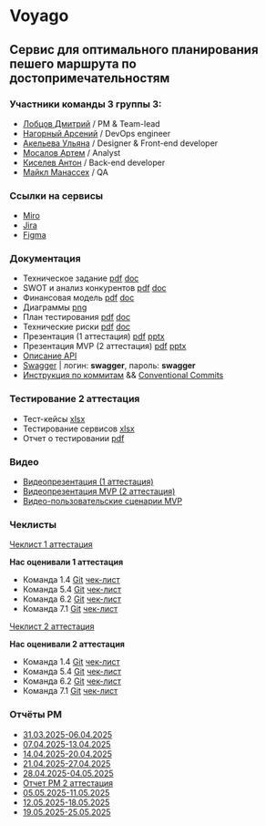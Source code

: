 # **Voyago**  

## Сервис для оптимального планирования пешего маршрута по достопримечательностям

### Участники команды 3 группы 3:     
- [Лобцов Дмитрий](https://github.com/shelf08) / PM & Team-lead  
- [Нагорный Арсений](https://github.com/qudest) / DevOps engineer  
- [Акельева Ульяна](https://github.com/ulianacode) / Designer & Front-end developer 
- [Мосалов Артем](https://github.com/artomas) / Analyst  
- [Киселев Антон](https://github.com/Smertex) / Back-end developer  
- [Майкл Манассех](https://github.com/Drillefx) / QA  
  
### **Ссылки на сервисы**  
- [Miro](https://miro.com/app/board/uXjVIe9QVfg=/?share_link_id=9825766657)  
- [Jira](https://id.atlassian.com/invite/p/jira-software?id=qe3coq-XR56xxgWpeUenvg)
- [Figma](https://www.figma.com/design/EqIQmygpggXKefPpovrrsU/Project-Tourist-Guide?node-id=0-1&t=ZUOqSJMtTMUjJAl5-1)   

### **Документация**  
- Техническое задание [pdf](Documentation/Tech_zadanie_Voyago.pdf) [doc](Documentation/Tech_zadanie_Voyago.docx)  
- SWOT и анализ конкурентов [pdf](Documentation/SWOT-and-competitors.pdf) [doc](Documentation/SWOT-and-competitors.docx)  
- Финансовая модель [pdf](Documentation/Financial-model.pdf) [doc](Documentation/Financial-model.docx)
- Диаграммы [png](Documentation/uml)
- План тестирования [pdf](Documentation/Testing-plan.pdf) [doc](Documentation/Testing-plan.docx)
- Технические риски [pdf](Documentation/Tech-risks.pdf) [doc](Documentation/Tech-risks.docx)
- Презентация (1 аттестация) [pdf](Documentation/Voyago-Presentation-1att.pdf) [pptx](Documentation/Voyago-Presentation-1att.pptx)
- Презентация MVP (2 аттестация) [pdf](Documentation/Voyago-Presentation-2-att.pdf) [pptx](Documentation/Voyago-Presentation-2-att.pptx)
- [Описание API](Documentation/api-docs.yaml)
- [Swagger](http://109.196.99.78:8090/swagger-ui/index.html#/) | логин: **swagger**, пароль: **swagger**
- [Инструкция по коммитам](https://docs.google.com/document/d/1Kp6qQRU94GrMkw1_fwGnygFp7ZVXXnQ5z1EHpDaxDIs/edit?usp=sharing) && [Conventional Commits](https://www.conventionalcommits.org/ru/v1.0.0/)

### **Тестирование 2 аттестация**
- Тест-кейсы [xlsx](Documentation/Test-cases-ALL.xlsx)  
- Тестирование сервисов [xlsx](Documentation/API-Tests-ALL.xlsx)
- Отчет о тестировании [pdf](Documentation/Otchet-testiorovaniya.pdf)

### **Видео**  
- [Видеопрезентация (1 аттестация)](https://drive.google.com/drive/folders/1Ua8Rvy9Brealq3eASSgS_xT6fWVbKFON?usp=drive_link)
- [Видеопрезентация MVP (2 аттестация)](https://drive.google.com/drive/folders/1kUBaYDyEcxG2Cuj-VtBzpF-IAE3xskn2)
- [Видео-пользовательские сценарии MVP](https://drive.google.com/drive/folders/1-1YCB8BvLK7RrUzOSK7EgyFqlsQPBgMK)

### **Чеклисты**  
[Чеклист 1 аттестация](Documentation/Check-list.pdf)   

**Нас оценивали 1 аттестация**   
- Команда 1.4 [Git](https://github.com/Dodger0072/Programming-technologies-project) [чек-лист](https://github.com/Dodger0072/Programming-technologies-project/blob/main/docs/Чек-листы/Чек-лист.pdf)  
- Команда 5.4 [Git](https://github.com/TP-Jobsy) [чек-лист](https://github.com/TP-Jobsy/jobsy-docs/blob/main/Чеклист%201%20этап.pdf)  
- Команда 6.2 [Git](https://github.com/AlexanderLaptev/Taskbench) [чек-лист](https://github.com/AlexanderLaptev/Taskbench/blob/main/docs/Чеклист%201%20этап.pdf)  
- Команда 7.1 [Git](https://github.com/TP-RENTPLACE	) [чек-лист](https://github.com/TP-RENTPLACE/RENTPLACE/blob/main/Документация/Чек-лист%201%20этап.pdf)

[Чеклист 2 аттестация](Documentation/check-list-2.pdf)
  
**Нас оценивали 2 аттестация**   
- Команда 1.4 [Git](https://github.com/Dodger0072/Programming-technologies-project) [чек-лист](https://github.com/Dodger0072/Programming-technologies-project/blob/main/docs/Чек-листы/Чеклист%201.4_2атт.pdf)  
- Команда 5.4 [Git](https://github.com/TP-Jobsy) [чек-лист](https://github.com/TP-Jobsy/jobsy-docs/blob/main/checklist/Чеклист%202%20этап.pdf)  
- Команда 6.2 [Git](https://github.com/AlexanderLaptev/Taskbench) [чек-лист](https://github.com/AlexanderLaptev/Taskbench/blob/main/docs/Чеклист%202%20этап.pdf)  
- Команда 7.1 [Git](https://github.com/TP-RENTPLACE	) [чек-лист](https://github.com/TP-RENTPLACE/RENTPLACE/blob/main/Документация/Чек-лист%202%20этап.pdf) 
  
### **Отчёты PM**   
- [31.03.2025-06.04.2025](Documentation/31_03_2025_06_04_2025.pdf)  
- [07.04.2025-13.04.2025](Documentation/07_04_2025_13_04_2025.pdf)  
- [14.04.2025-20.04.2025](Documentation/14_04_2025_20_04_2025.pdf)  
- [21.04.2025-27.04.2025](Documentation/21_04_2025_27_04_2025.pdf)  
- [28.04.2025-04.05.2025](Documentation/28_04_2025_04_05_2025.pdf)
- [Отчет PM 2 аттестация](Documentation/Otchet-PM-2att.pdf)
- [05.05.2025-11.05.2025](Documentation/05_05_2025_11_05_2025.pdf)  
- [12.05.2025-18.05.2025](Documentation/12_05_2025_18_05_2025.pdf)  
- [19.05.2025-25.05.2025](Documentation/19_05_2025_25_05_2025.pdf)  
